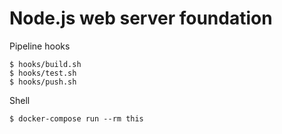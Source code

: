 # Node.js web server foundation

Pipeline hooks

```
$ hooks/build.sh
$ hooks/test.sh
$ hooks/push.sh
```

Shell

```
$ docker-compose run --rm this
```

